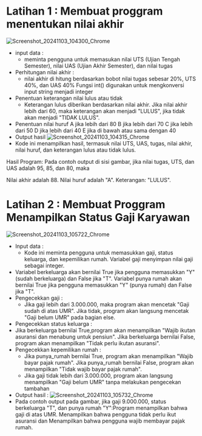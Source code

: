 # Latihan 1 : Membuat proggram menentukan nilai akhir
![Screenshot_20241103_104300_Chrome](https://github.com/user-attachments/assets/3ad6fca6-b860-48d0-a80f-c62a77e396f3)
- input data :
   - meminta pengguna untuk memasukan nilai UTS (Ujian Tengah Semester), nilai UAS (Ujian Akhir Semester), dan nilai tugas
- Perhitungan nilai akhir :
    - nilai akhir di hitung berdasarkan bobot nilai tugas sebesar 20%, UTS 40%, dan UAS 40%
Fungsi int() digunakan untuk mengkonversi input string menjadi integer
- Penentuan keterangan nilai lulus atau tidak
   - Keterangan lulus diberikan berdasarkan nilai akhir. Jika nilai akhir lebih dari 60, maka keterangan akan menjadi "LULUS", jika tidak akan menjadi "TIDAK LULUS".
- Penentuan nilai huruf
    A jika lebih dari 80
    B jika lebih dari 70 C jika lebih dari 50
    D jika lebih dari 40 E jika di bawah atau sama dengan 40
- Output hasil
![Screenshot_20241103_104315_Chrome](https://github.com/user-attachments/assets/af1df4d7-ca73-4888-944c-2dd9d235c990)
- Kode ini menampilkan hasil, termasuk nilai UTS, UAS, tugas, nilai akhir, nilai huruf, dan keterangan lulus atau tidak lulus.

Hasil Program: Pada contoh output di sisi gambar, jika nilai tugas, UTS, dan UAS adalah 95, 85, dan 80, maka

Nilai akhir adalah 88. Nilai huruf adalah "A". Keterangan: "LULUS".

# Latihan 2 : Membuat Proggram Menampilkan Status Gaji Karyawan
![Screenshot_20241103_105722_Chrome](https://github.com/user-attachments/assets/af70c9e2-9352-4a87-b371-98f0a6fe26ce)
- Input data :
   - Kode ini meminta pengguna untuk memasukkan gaji, status keluarga, dan kepemilikan rumah. Variabel gaji menyimpan nilai gaji sebagai integer.
 - Variabel berkeluarga akan bernilai True jika pengguna memasukkan "Y" (sudah berkeluarga) dan False jika "T". Variabel punya rumah akan bernilai True jika pengguna memasukkan "Y" (punya rumah) dan False jika "T".
- Pengecekkan gaji :
  - Jika gaji lebih dari 3.000.000, maka program akan mencetak "Gaji sudah di atas UMR". Jika tidak, program akan langsung mencetak "Gaji belum UMR" pada bagian else.
- Pengecekkan status keluarga :
 - Jika berkeluarga bernilai True,program akan menampilkan "Wajib ikutan asuransi dan menabung untuk pensiun". Jika berkeluarga bernilai False, program akan menampilkan "Tidak perlu ikutan asuransi".
- Pengecekkan kepemilikan rumah :
  - Jika punya_rumah bernilai True, program akan menampilkan "Wajib bayar pajak rumah". Jika punya_rumah bernilai False, program akan menampilkan "Tidak wajib bayar pajak rumah".
  - Jika gaji tidak lebih dari 3.000.000, program akan langsung menampilkan "Gaji belum UMR" tanpa melakukan pengecekan tambahan
- Output hasil :
![Screenshot_20241103_105732_Chrome](https://github.com/user-attachments/assets/2afe0e6a-57c7-4abf-b3ee-dc28c8a7e988)
- Pada contoh output pada gambar, jika gaji 9.000.000, status berkeluarga "T", dan punya rumah "Y":Program menampilkan bahwa gaji di atas UMR. Menampilkan bahwa pengguna tidak perlu ikut asuransi dan Menampilkan bahwa pengguna wajib membayar pajak rumah.
